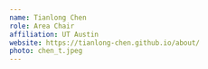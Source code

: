 ```yaml
---
name: Tianlong Chen
role: Area Chair
affiliation: UT Austin
website: https://tianlong-chen.github.io/about/
photo: chen_t.jpeg
---
```

